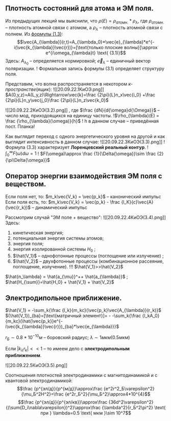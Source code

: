 ## Плотность состояний для атома и ЭМ поля.
Из предыдущих лекций мы выяснили, что $\rho(E)=\rho_{атомн.}*\rho_{\lambda}$, где $\rho_{атомн.}$ – плотность атомной связи с атомом, а $\rho_{\lambda}$ – плотность атомной связи с полнем.
Из [формулы (1.3)](1.3.png): $$\vec{A_{\lambda}}(r,t)=A_{\lambda_0}*\vec{e}_{\lambda}*e^{-i(\vec{k_{\lambda}}\vec{r})}=[\text{только плоские волны}]\approx e^{i\omega_{\lambda}t}  \text{ (3.1)}$$
Здесь:
$A_{\lambda_0}$ – определяется нормировкой;
$\vec{e}_{\lambda}$ – единичный вектор поляризации.
! Формальная запись формулы (3.1) определяет структуру поля.

Представим, что волна распространяется в некотором *к-пространстве*(ящик):
![[20.09.22.1КиОЭ.png]]
$A(0,y,z)=A(L,y,z)\Rightarrow\vec{k}=\frac {2\pi}{L}n_x\vec{i_0} +\frac {2\pi}{L}n_y\vec{j_0}\frac {2\pi}{L}n_z\vec{k_0}$

![[20.09.22.2КиОЭ(3.2).png]]
, где $\frac {dN}{d{\omega}d{\Omega}}$ – число мод, приходоящихся на единицу частоты.
!$\rho_{\lambda}(E) = \frac {\rho_{\lambda}(\omega)}{h}$ ! h в данном случае – приведённая пост. Планка!

Как выглядит переход с одного энергетического уровня на другой и как выглядит интенсивность в данном случае:
![[20.09.22.3КиОЭ(3.3).png]]
! Формула (3.3) характеризует **Лоренцевский реальный контур**.
!$\int_0^{\infty}F(\omega)d{\omega}=1$ ! $F(\omega)\approx \frac {1}{\Delta{\omega}}\sim \frac {2}{\pi\Delta{\omega}}$


## Оператор энергии взаимодействия ЭМ поля с веществом.
Если поля нет, то: $m_k\vec{V_k} = \vec{p_k}$ – канонический импульс
Если поля есть, то: $m_k\vec{V_k} = \vec{p_k} - \frac {l_K}{c}\vec{A}(\vec{r_k})$ – динамический импульс

Рассмотрим случай "ЭМ поле + вещество":
![[20.09.22.4КиОЭ(3.4).png]]
Здесь:
1. кинетическая энергия;
2. потенциальная энергия системы атомов;
3. энергия поля;
4. энергия изолированной системы $H_0$ ;
5. $\hat{V_1}$ – однофотонные процессы (поглощение или излучение) ;
6. $\hat{V_2}$ – двухфотонные процессы (комбинационное рассеяние, поглощение, излучение).
!!! $\hat{V_1}>>\hat{V_2}$ 

$\hat{n_\lambda} = \hat{a_{\mu}}^++ \hat{a_{\lambda}}$ ; $\hat{H_{\sum}}=\hat{H_0} + \hat{V_1} + \hat{V_2}$ 


## Электродипольное приближение.
$\hat{V_1} = -\sum_k{\frac {l_k}{m_kc}(\vec{p_k}\vec{A_{\lambda}}(r_k)}$ 
$(\hat{V_1})_{ba}=[\text{матричный элемент}]= - -\sum_k{\frac {l_kA_0}{m_kc}(\hat{\vec{p_k}}e^{-i\vec{k_{\lambda}}\vec{r}})_{ba}*\vec{e_{\lambda}}}$ 

$r_Б \sim 0.8*10^{-10}м$ – боровский радиус; $\lambda \sim 1мкм(0.5мкм)$ 

Если $|k_{\lambda}r_k|<<1$ – то имеем дело с **электродипольным приближением**.

![[20.09.22.5КиОЭ(3.5).png]]

Соотношения плотностей электродинамики с  магнитодинамикой и с квантовой электродинамикой:
$$\frac {p^{эл/д}}{p^{м/д}}\approx\frac {e^2r^2_Б\varepsilon^2}{\mu_Б^2H^2}=\frac {e^2r_Б^2}{\mu_Б^2}\approx4*10^{4}$$
$$\frac {p^{эл/д}}{p^{эл/кв}}\approx\frac {36d^2\varepsilon^2}{(\sum{D_i\nabla\varepsilon})^2}\approx\frac {\lambda^2}{r_Б^2\pi^2} \text{ при } \lambda=0.5 \text{ мкм }\sim 10^7$$


